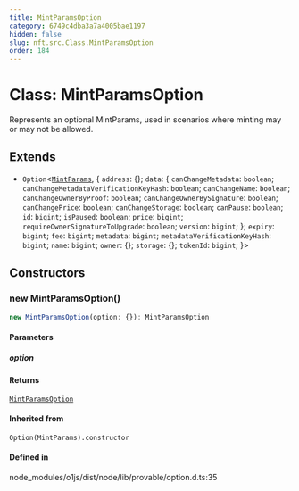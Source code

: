 ```yaml
---
title: MintParamsOption
category: 6749c4dba3a7a4005bae1197
hidden: false
slug: nft.src.Class.MintParamsOption
order: 184
---
```


# Class: MintParamsOption

Represents an optional MintParams, used in scenarios where minting may or may not be allowed.

## Extends

- `Option`\<[`MintParams`](nftsrcclassmintparams), \{
  `address`: \{\};
  `data`: \{
     `canChangeMetadata`: `boolean`;
     `canChangeMetadataVerificationKeyHash`: `boolean`;
     `canChangeName`: `boolean`;
     `canChangeOwnerByProof`: `boolean`;
     `canChangeOwnerBySignature`: `boolean`;
     `canChangePrice`: `boolean`;
     `canChangeStorage`: `boolean`;
     `canPause`: `boolean`;
     `id`: `bigint`;
     `isPaused`: `boolean`;
     `price`: `bigint`;
     `requireOwnerSignatureToUpgrade`: `boolean`;
     `version`: `bigint`;
    \};
  `expiry`: `bigint`;
  `fee`: `bigint`;
  `metadata`: `bigint`;
  `metadataVerificationKeyHash`: `bigint`;
  `name`: `bigint`;
  `owner`: \{\};
  `storage`: \{\};
  `tokenId`: `bigint`;
 \}\>

## Constructors

### new MintParamsOption()

```ts
new MintParamsOption(option: {}): MintParamsOption
```

#### Parameters

##### option

#### Returns

[`MintParamsOption`](nftsrcclassmintparamsoption)

#### Inherited from

`Option(MintParams).constructor`

#### Defined in

node\_modules/o1js/dist/node/lib/provable/option.d.ts:35
